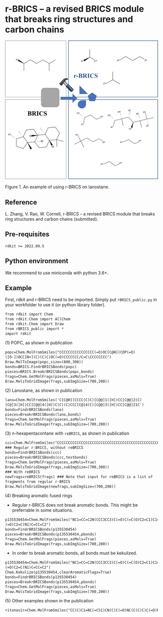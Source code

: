 # r-BRICS – a revised BRICS module that breaks ring structures and carbon chains
![toc](https://github.com/BiomedSciAI/r-BRICS/blob/main/toc.jpg)

Figure 1. An example of using r-BRICS on lanostane.

## Reference
L. Zhang, V. Rao, W. Cornell, r-BRICS – a revised BRICS module that breaks ring structures and carbon chains (submitted).

## Pre-requisites
```
rdkit >= 2022.09.5
```

## Python environment
We recommend to use miniconda with python 3.6+.

## Example
First, rdkit and r-BRICS need to be imported. Simply put ```rBRICS_public.py``` in your workfolder to use it (or python library folder).
```
from rdkit import Chem
from rdkit.Chem import AllChem
from rdkit.Chem import Draw
from rBRICS_public import *
import rdkit
```
(1) POPC, as shown in publication
```
popc=Chem.MolFromSmiles("CCCCCCCCCCCCCCCC(=O)OC[C@H](COP(=O)([O-])OCC[N+](C)(C)C)OC(=O)CCCCCCC/C=C\CCCCCCCC")
Draw.MolToImage(popc,size=(800,300))
bonds=BRICS.FindrBRICSBonds(popc)
pieces=BRICS.BreakrBRICSBonds(popc,bonds)
frags=Chem.GetMolFrags(pieces,asMols=True)
Draw.MolsToGridImage(frags,subImgSize=(700,200))
```
(2) Lanostane, as shown in publication
```
lano=Chem.MolFromSmiles('C[C@H](CCCC(C)C)[C@@]1([H])CC[C@@]2(C)[C@]3([H])CC[C@@]4([H])C(C)(C)CCC[C@]4(C)[C@@]3([H])CC[C@@]21C')
bonds=FindrBRICSBonds(lano)
pieces=BreakrBRICSBonds(lano,bonds)
frags=Chem.GetMolFrags(pieces,asMols=True)
Draw.MolsToGridImage(frags,subImgSize=(700,200))
```
(3) n-hexapentacontane with ```reBRICS```, as shown in publication
```
ccc=Chem.MolFromSmiles("CCCCCCCCCCCCCCCCCCCCCCCCCCCCCCCCCCCCCCCCCCCCCCCCCCCCCCCC")
### Regular r-BRICS, without reBRICS
bonds=FindrBRICSBonds(ccc)
pieces=BreakrBRICSBonds(ccc,testbonds)
frags=Chem.GetMolFrags(pieces,asMols=True)
Draw.MolsToGridImage(frags,subImgSize=(700,300))
### With reBRICS
newfrags=reBRICS(frags) ### Note that input for reBRICS is a list of fragments from regular r-BRICS
Draw.MolsToGridImage(newfrags,subImgSize=(700,200))
```
(4) Breaking aromatic fused rings
* Regular r-BRICS does not break aromatic bonds. This might be preferrable in some situations.
```
p135530454=Chem.MolFromSmiles("NC1=CC=C2N(CCC3CC3)C(=O)C(=C(O)C2=C1)C1=NS(=O)(=O)C2=C(N1)C=CC=C2")
bonds=FindrBRICSBonds(p135530454)
pieces=BreakrBRICSBonds(p135530454,pbonds)
frags=Chem.GetMolFrags(pieces,asMols=True)
Draw.MolsToGridImage(frags,subImgSize=(700,200))
```
* In order to break aromatic bonds, all bonds must be kekulized.
```
p135530454=Chem.MolFromSmiles("NC1=CC=C2N(CCC3CC3)C(=O)C(=C(O)C2=C1)C1=NS(=O)(=O)C2=C(N1)C=CC=C2")
Chem.Kekulize(p135530454,clearAromaticFlags=True)
bonds=FindrBRICSBonds(p135530454)
pieces=BreakrBRICSBonds(p135530454,pbonds)
frags=Chem.GetMolFrags(pieces,asMols=True)
Draw.MolsToGridImage(frags,subImgSize=(700,200))
```
(5) Other examples shown in the publication
```
ritonavir=Chem.MolFromSmiles("CC(C)C1=NC(=CS1)CN(C)C(=O)NC(C(C)C)C(=O)NC(CC2=CC=CC=C2)CC(C(CC3=CC=CC=C3)NC(=O)OCC4=CN=CS4)O")
```
